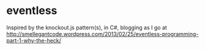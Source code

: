 eventless
=========

Inspired by the knockout.js pattern(s), in C#, blogging as I go at http://smellegantcode.wordpress.com/2013/02/25/eventless-programming-part-1-why-the-heck/